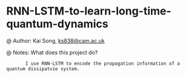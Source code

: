 # RNN-LSTM-to-learn-long-time-quantum-dynamics
@ Author:  Kai Song, ks838@cam.ac.uk

@ Notes:   What does this project do?

           I use RNN-LSTM to encode the propagation information of a quantum dissipatvie system.
